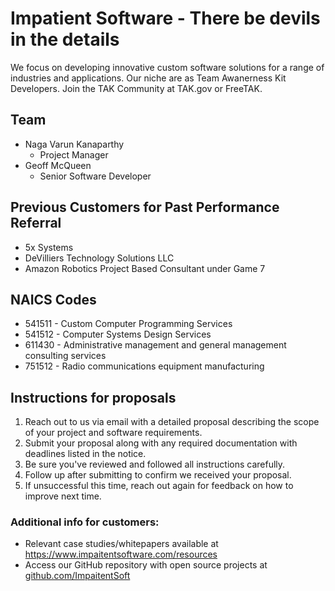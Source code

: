 # Impatient Software - There be devils in the details
We focus on developing innovative custom software solutions for a range of industries and applications.
Our niche are as Team Awanerness Kit Developers. Join the TAK Community at TAK.gov or FreeTAK.

## Team

- Naga Varun Kanaparthy
  - Project Manager
- Geoff McQueen
  - Senior Software Developer

## Previous Customers for Past Performance Referral
- 5x Systems
- DeVilliers Technology Solutions LLC
- Amazon Robotics Project Based Consultant under Game 7
  
## NAICS Codes
- 541511 - Custom Computer Programming Services
- 541512 - Computer Systems Design Services
- 611430 - Administrative management and general management consulting services
- 751512 - Radio communications equipment manufacturing

## Instructions for proposals
1. Reach out to us via email with a detailed proposal describing the scope of your project and software requirements.
2. Submit your proposal along with any required documentation with deadlines listed in the notice.
3. Be sure you've reviewed and followed all instructions carefully.
4. Follow up after submitting to confirm we received your proposal.
5. If unsuccessful this time, reach out again for feedback on how to improve next time.

### Additional info for customers:
- Relevant case studies/whitepapers available at https://www.impaitentsoftware.com/resources
- Access our GitHub repository with open source projects at [github.com/ImpaitentSoft](https://github.com/ImpatientSoftware)
